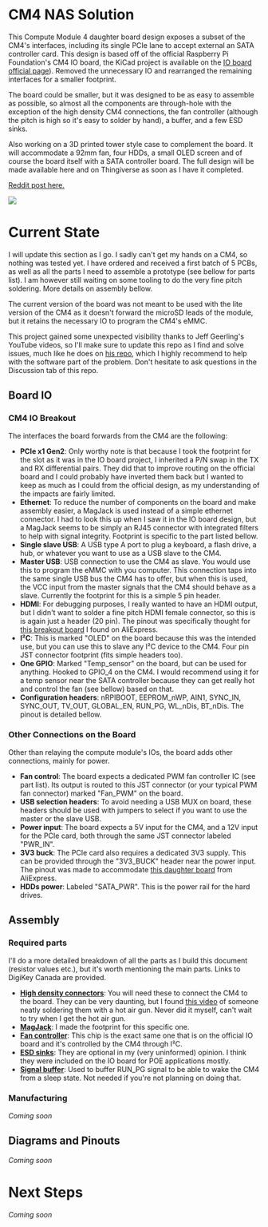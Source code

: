 
# CM4 NAS Solution

This Compute Module 4 daughter board design exposes a subset of the CM4's interfaces, including its single PCIe lane to accept external an SATA controller card.
This design is based off of the official Raspberry Pi Foundation's CM4 IO board, the KiCad project is available on the [IO board official page](https://www.raspberrypi.org/products/compute-module-4-io-board/?resellerType=home)). Removed the unnecessary IO and rearranged the remaining interfaces for a smaller footprint.

The board could be smaller, but it was designed to be as easy to assemble as possible, so almost all the components are through-hole with the exception of the high density CM4 connections, the fan controller (although the pitch is high so it's easy to solder by hand), a buffer, and a few ESD sinks.

Also working on a 3D printed tower style case to complement the board. It will accommodate a 92mm fan, four HDDs, a small OLED screen and of course the board itself with a SATA controller board. The full design will be made available here and on Thingiverse as soon as I have it completed.

[Reddit post here.](https://www.reddit.com/r/raspberry_pi/comments/jt89dm/compute_module_4_nas_pcb_with_pcie/)

![](https://preview.redd.it/12567x1d10z51.jpg?width=3264&format=pjpg&auto=webp&s=f8476466ab5820a5ea29eb13be4bf1354736fcdf)


# Current State
I will update this section as I go.
I sadly can't get my hands on a CM4, so nothing was tested yet. I have ordered and received a first batch of 5 PCBs, as well as all the parts I need to assemble a prototype (see bellow for parts list).
I am however still waiting on some tooling to do the very fine pitch soldering. More details on assembly bellow.

The current version of the board was not meant to be used with the lite version of the CM4 as it doesn't forward the microSD leads of the module, but it retains the necessary IO to program the CM4's eMMC.

This project gained some unexpected visibility thanks to Jeff Geerling's YouTube videos, so I'll make sure to update this repo as I find and solve issues, much like he does on [his repo](https://github.com/geerlingguy/raspberry-pi-pcie-devices/issues), which I highly recommend to help with the software part of the problem.
Don't hesitate to ask questions in the Discussion tab of this repo.

## Board IO
### CM4 IO Breakout
The interfaces the board forwards from the CM4 are the following:
- **PCIe x1 Gen2**: Only worthy note is that because I took the footprint for the slot as it was in the IO board project, I inherited a P/N swap in the TX and RX differential pairs. They did that to improve routing on the official board and I could probably have inverted them back but I wanted to keep as much as I could from the official design, as my understanding of the impacts are fairly limited.
- **Ethernet**: To reduce the number of components on the board and make assembly easier, a MagJack is used instead of a simple ethernet connector. I had to look this up when I saw it in the IO board design, but a MagJack seems to be simply an RJ45 connector with integrated filters to help with signal integrity. Footprint is specific to the part listed bellow.
- **Single slave USB**: A USB type A port to plug a keyboard, a flash drive, a hub, or whatever you want to use as a USB slave to the CM4.
- **Master USB**: USB connection to use the CM4 as slave. You would use this to program the eMMC with you computer. This connection taps into the same single USB bus the CM4 has to offer, but when this is used, the VCC input from the master signals that the CM4 should behave as a slave. Currently the footprint for this is a simple 5 pin header.
- **HDMI**:  For debugging purposes, I really wanted to have an HDMI output, but I didn't want to solder a fine pitch HDMI female connector, so this is is again just a header (20 pin). The pinout was specifically thought for [this breakout board](https://www.aliexpress.com/item/32904598840.html) I found on AliExpress.
- **I²C**: This is marked "OLED" on the board because this was the intended use, but you can use this to slave any I²C device to the CM4. Four pin JST connector footprint (fits simple headers too).
- **One GPIO**: Marked "Temp_sensor" on the board, but can be used for anything. Hooked to GPIO_4 on the CM4. I would recommend using it for a temp sensor near the SATA controller because they can get really hot and control the fan (see bellow) based on that.
- **Configuration headers**: nRPIBOOT, EEPROM_nWP, AIN1, SYNC_IN, SYNC_OUT, TV_OUT, GLOBAL_EN, RUN_PG, WL_nDis, BT_nDis. The pinout is detailed bellow.

### Other Connections on the Board
Other than relaying the compute module's IOs, the board adds other connections, mainly for power.
- **Fan control**: The board expects a dedicated PWM fan controller IC (see part list). Its output is routed to this JST connector (or your typical PWM fan connector) marked "Fan_PWM" on the board.
- **USB selection headers**: To avoid needing a USB MUX on board, these headers should be used with jumpers to select if you want to use the master or the slave USB.
- **Power input**: The board expects a 5V input for the CM4, and a 12V input for the PCIe card, both through the same JST connector labeled "PWR_IN".
- **3V3 buck**: The PCIe card also requires a dedicated 3V3 supply. This can be provided through the "3V3_BUCK" header near the power input. The pinout was made to accommodate [this daughter board](https://www.aliexpress.com/item/32817933017.html?spm=a2g0s.9042311.0.0.27424c4dr779wi) from AliExpress.
- **HDDs power**: Labeled "SATA_PWR". This is the power rail for the hard drives.

## Assembly
### Required parts
I'll do a more detailed breakdown of all the parts as I build this document (resistor values etc.), but it's worth mentioning the main parts. Links to DigiKey Canada are provided.
- **[High density connectors](https://www.digikey.ca/en/products/detail/hirose-electric-co-ltd/DF40C-100DS-0.4V%2851%29/1969495)**: You will need these to connect the CM4 to the board. They can be very daunting, but I found [this video](https://www.youtube.com/watch?v=eukcrFc18P4) of someone neatly soldering them with a hot air gun. Never did it myself, can't wait to try when I get the hot air gun.
- **[MagJack](https://www.digikey.ca/en/products/detail/bel-fuse-inc/0826-1G1T-43-F/2107992)**: I made the footprint for this specific one.
- **[Fan controller](https://www.digikey.ca/en/products/detail/microchip-technology/EMC2301-1-ACZL-TR/4696431)**: This chip is the exact same one that is on the official IO board and it's controlled by the CM4 through I²C.
- **[ESD sinks](https://www.digikey.ca/en/products/detail/texas-instruments/TPD4EUSB30DQAR/2503671)**: They are optional in my (very uninformed) opinion. I think they were included on the IO board for POE applications mostly.
- **[Signal buffer](https://www.digikey.ca/en/products/detail/diodes-incorporated/74LVC1G07SE-7/2356550)**: Used to buffer RUN_PG signal to be able to wake the CM4 from a sleep state. Not needed if you're not planning on doing that.

### Manufacturing
*Coming soon*


## Diagrams and Pinouts
*Coming soon*


# Next Steps

*Coming soon*
